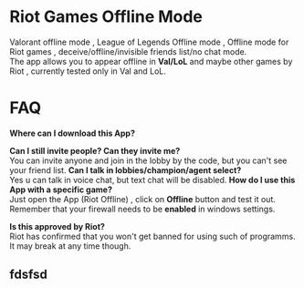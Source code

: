 # Riot Games Offline Mode
Valorant offline mode , League of Legends Offline mode , Offline mode for Riot games , deceive/offline/invisible friends list/no chat mode.      
The app allows you to appear offline in **Val/LoL** and maybe other games by Riot , currently tested only in Val and LoL.                
# FAQ
**Where can I download this App?**


**Can I still invite people? Can they invite me?**                                                        
You can invite anyone and join in the lobby by the code, but you can't see your friend list.
**Can I talk in lobbies/champion/agent select?**                                                         
Yes u can talk in voice chat, but text chat will be disabled.
**How do I use this App with a specific game?**                                                           
Just open the App (Riot Offline) , click on **Offline** button and test it out. Remember that your firewall needs to be **enabled** in windows settings. 

**Is this approved by Riot?**                                                            
Riot has confirmed that you won't get banned for using such of programms. It may break at any time though.


## fdsfsd

